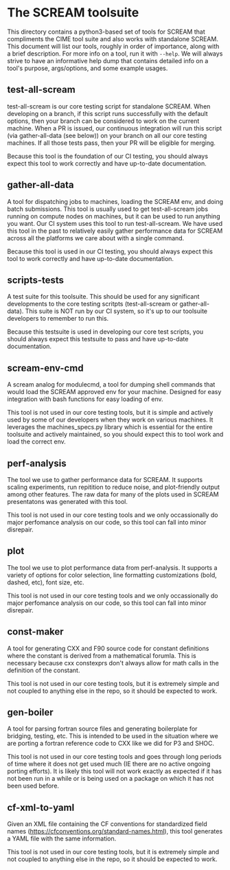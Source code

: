 # The SCREAM toolsuite

This directory contains a python3-based set of tools for SCREAM that compliments the CIME tool
suite and also works with standalone SCREAM. This document will list our tools, roughly in order
of importance, along with a brief description. For more info on a tool, run it with `--help`. We will
always strive to have an informative help dump that contains detailed info on a tool's purpose, args/options,
and some example usages.

## test-all-scream

test-all-scream is our core testing script for standalone SCREAM. When developing on a branch, if this script
runs successfully with the default options, then your branch can be considered to work on the current machine.
When a PR is issued, our continuous integration will run this script (via gather-all-data (see below)) on your
branch on all our core testing machines. If all those tests pass, then your PR will be eligible for merging.

Because this tool is the foundation of our CI testing, you should always expect this tool to work correctly
and have up-to-date documentation.

## gather-all-data

A tool for dispatching jobs to machines, loading the SCREAM env, and doing batch submissions. This tool is
usually used to get test-all-scream jobs running on compute nodes on machines, but it can be used to run
anything you want. Our CI system uses this tool to run test-all-scream. We have used this tool in the past
to relatively easily gather performance data for SCREAM across all the platforms we care about with a single command.

Because this tool is used in our CI testing, you should always expect this tool to work correctly
and have up-to-date documentation.

## scripts-tests

A test suite for this toolsuite. This should be used for any significant developments to the core testing scritpts
(test-all-scream or gather-all-data). This suite is NOT run by our CI system, so it's up to our toolsuite developers
to remember to run this.

Because this testsuite is used in developing our core test scripts, you should always expect this testsuite to pass
and have up-to-date documentation.

## scream-env-cmd

A scream analog for modulecmd, a tool for dumping shell commands that would load the SCREAM approved env for
your machine. Designed for easy integration with bash functions for easy loading of env.

This tool is not used in our core testing tools, but it is simple and actively used by some of our developers
when they work on various machines. It leverages the machines_specs.py library which is essential for the entire
toolsuite and actively maintained, so you should expect this to tool work and load the correct env.

## perf-analysis

The tool we use to gather performance data for SCREAM. It supports scaling experiments, run repitition to reduce
noise, and plot-friendly output among other features. The raw data for many of the plots used in SCREAM presentatons
was generated with this tool.

This tool is not used in our core testing tools and we only occassionally do major perfomance analysis on our code,
so this tool can fall into minor disrepair.

## plot

The tool we use to plot performance data from perf-analysis. It
supports a variety of options for color selection, line formatting
customizations (bold, dashed, etc), font size, etc.

This tool is not used in our core testing tools and we only occassionally do major perfomance analysis on our code,
so this tool can fall into minor disrepair.

## const-maker

A tool for generating CXX and F90 source code for constant definitions where the constant is derived from
a mathematical forumla. This is necessary because cxx constexprs don't always allow for math calls in the
definition of the constant.

This tool is not used in our core testing tools, but it is extremely simple and not coupled to anything else in the repo,
so it should be expected to work.

## gen-boiler

A tool for parsing fortran source files and generating boilerplate for bridging, testing, etc. This is intended to be
used in the situation where we are porting a fortran reference code to CXX like we did for P3 and SHOC.

This tool is not used in our core testing tools and goes through long periods of time where it does not get used much
(IE there are no active ongoing porting efforts). It is likely this tool will not work exactly as expected if it
has not been run in a while or is being used on a package on which it has not been used before.

## cf-xml-to-yaml

Given an XML file containing the CF conventions for standardized field names
(https://cfconventions.org/standard-names.html), this tool generates a YAML
file with the same information.

This tool is not used in our core testing tools, but it is extremely simple and not coupled to anything else in the repo,
so it should be expected to work.
